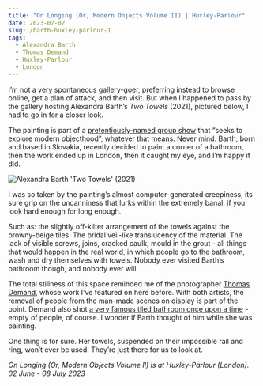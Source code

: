 ```yaml
---
title: "On Longing (Or, Modern Objects Volume II) | Huxley-Parlour"
date: 2023-07-02
slug: /barth-huxley-parlour-1
tags:
  - Alexandra Barth 
  - Thomas Demand
  - Huxley-Parlour 
  - London
---
```


I’m not a very spontaneous gallery-goer, preferring instead to browse online, get a plan of attack, and then visit. But when I happened to pass by the gallery hosting Alexandra Barth’s *Two Towels* (2021), pictured below, I had to go in for a closer look.

The painting is part of a [pretentiously-named group show](https://huxleyparlour.com/exhibitions/on-longing-or-modern-objects-volume-ii/) that “seeks to explore modern objecthood”, whatever that means. Never mind. Barth, born and based in Slovakia, recently decided to paint a corner of a bathroom, then the work ended up in London, then it caught my eye, and I’m happy it did.

![Alexandra Barth 'Two Towels' (2021)](/barth-huxley-parlour-1.jpeg)

I was so taken by the painting’s almost computer-generated creepiness, its sure grip on the uncanniness that lurks within the extremely banal, if you look hard enough for long enough.

Such as: the slightly off-kilter arrangement of the towels against the browny-beige tiles. The bridal veil-like translucency of the material. The lack of visible screws, joins, cracked caulk, mould in the grout - all things that would happen in the real world, in which people go to the bathroom, wash and dry themselves with towels. Nobody ever visited Barth’s bathroom though, and nobody ever will.

The total stillness of this space reminded me of the photographer [Thomas Demand](https://artangled.com/tags/thomas-demand/), whose work I’ve featured on here before. With both artists, the removal of people from the man-made scenes on display is part of the point. Demand also shot [a very famous tiled bathroom once upon a time](https://www.christies.com/en/lot/lot-2054597) - empty of people, of course. I wonder if Barth thought of him while she was painting.

One thing is for sure. Her towels, suspended on their impossible rail and ring, won’t ever be used. They’re just there for us to look at.

*On Longing (Or, Modern Objects Volume II) is at Huxley-Parlour (London). 02 June - 08 July 2023*
